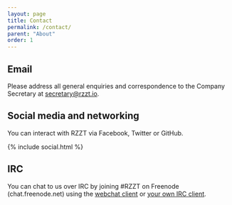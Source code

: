 ```yaml
---
layout: page
title: Contact
permalink: /contact/
parent: "About"
order: 1
---
```


## Email

Please address all general enquiries and correspondence to the Company Secretary at [secretary@rzzt.io](mailto:secretary@rzzt.io).

## Social media and networking

You can interact with RZZT via Facebook, Twitter or GitHub.

{% include social.html %}

## IRC

You can chat to us over IRC by joining #RZZT on Freenode (chat.freenode.net) using the <a href="https://webchat.freenode.net/?channels=%23RZZT&amp;uio=MTM9dHJ1ZQa9">webchat client</a> or <a href="irc://freenode/rzzt">your own IRC client</a>.
